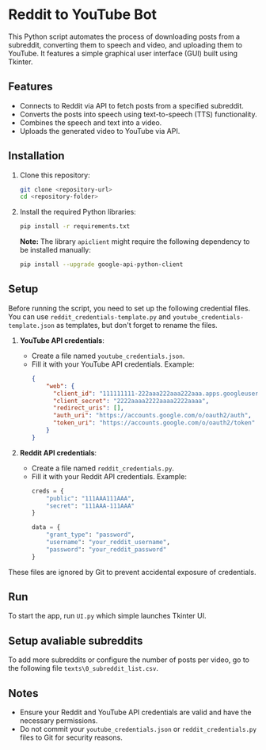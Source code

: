# Reddit to YouTube Bot

This Python script automates the process of downloading posts from a subreddit, converting them to speech and video, and uploading them to YouTube. It features a simple graphical user interface (GUI) built using Tkinter.

## Features

- Connects to Reddit via API to fetch posts from a specified subreddit.
- Converts the posts into speech using text-to-speech (TTS) functionality.
- Combines the speech and text into a video.
- Uploads the generated video to YouTube via API.

## Installation

1. Clone this repository:
   ```bash
   git clone <repository-url>
   cd <repository-folder>
   ```

2. Install the required Python libraries:
   ```bash
   pip install -r requirements.txt
   ```

   **Note:** The library `apiclient` might require the following dependency to be installed manually:
   ```bash
   pip install --upgrade google-api-python-client
   ```

## Setup

Before running the script, you need to set up the following credential files.
You can use `reddit_credentials-template.py` and `youtube_credentials-template.json` as templates, but don't forget to rename the files.

1. **YouTube API credentials**:
   - Create a file named `youtube_credentials.json`.
   - Fill it with your YouTube API credentials. Example:
     ```json
     {
         "web": {
           "client_id": "111111111-222aaa222aaa222aaa.apps.googleusercontent.com",
           "client_secret": "2222aaaa2222aaaa2222aaaa",
           "redirect_uris": [],
           "auth_uri": "https://accounts.google.com/o/oauth2/auth",
           "token_uri": "https://accounts.google.com/o/oauth2/token"
         }
     }
     ```

2. **Reddit API credentials**:
   - Create a file named `reddit_credentials.py`.
   - Fill it with your Reddit API credentials. Example:
     ```python
     creds = {
         "public": "111AAA111AAA",
         "secret": "111AAA-111AAA"
     }

     data = {
         "grant_type": "password",
         "username": "your_reddit_username",
         "password": "your_reddit_password"
     }
     ```

These files are ignored by Git to prevent accidental exposure of credentials.

## Run

To start the app, run `UI.py` which simple launches Tkinter UI.


## Setup avaliable subreddits
To add more subreddits or configure the number of posts per video, go to the following file `texts\0_subreddit_list.csv`.

## Notes

- Ensure your Reddit and YouTube API credentials are valid and have the necessary permissions.
- Do not commit your `youtube_credentials.json` or `reddit_credentials.py` files to Git for security reasons.
